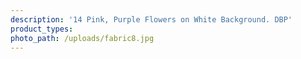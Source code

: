 ```yaml
---
description: '14 Pink, Purple Flowers on White Background. DBP'
product_types:
photo_path: /uploads/fabric8.jpg
---
```

